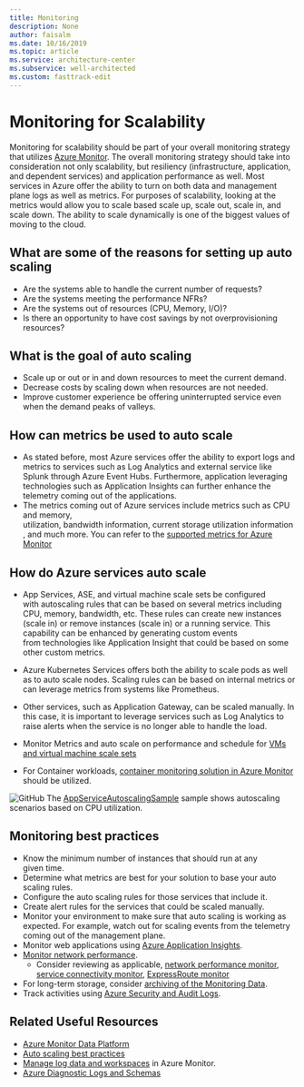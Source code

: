```yaml
---
title: Monitoring
description: None
author: faisalm
ms.date: 10/16/2019
ms.topic: article
ms.service: architecture-center
ms.subservice: well-architected
ms.custom: fasttrack-edit
---
```


# Monitoring for Scalability

Monitoring for scalability should be part of your overall monitoring strategy that utilizes [Azure Monitor](https://docs.microsoft.com/azure/azure-monitor/). The overall monitoring strategy should take into consideration not only scalability, but resiliency (infrastructure, application, and dependent services) and application performance as well. Most services in Azure offer the ability to turn on both data and management plane logs as well as metrics. For purposes of scalability, looking at the metrics would allow you to scale based scale up, scale out, scale in, and scale down. The ability to scale dynamically is one of the biggest values of moving to the cloud.  

## What are some of the reasons for setting up auto scaling

- Are the systems able to handle the current number of requests?
- Are the systems meeting the performance NFRs?
- Are the systems out of resources (CPU, Memory, I/O)?
- Is there an opportunity to have cost savings by not overprovisioning resources?

## What is the goal of auto scaling

- Scale up or out or in and down resources to meet the current demand.
- Decrease costs by scaling down when resources are not needed.
- Improve customer experience be offering uninterrupted service even when the demand peaks of valleys.

## How can metrics be used to auto scale

- As stated before, most Azure services offer the ability to export logs and metrics to services such as Log Analytics and external service like Splunk through Azure Event Hubs. Furthermore, application leveraging technologies such as Application Insights can further enhance the telemetry coming out of the applications.  
- The metrics coming out of Azure services include metrics such as CPU and memory, utilization, bandwidth information, current storage utilization information, and much more. You can refer to the [supported metrics for Azure Monitor](https://docs.microsoft.com/azure/azure-monitor/platform/metrics-supported)

## How do Azure services auto scale

- App Services, ASE, and virtual machine scale sets be configured with autoscaling rules that can be based on several metrics including CPU, memory, bandwidth, etc. These rules can create new instances (scale in) or remove instances (scale in) or a running service. This capability can be enhanced by generating custom events from technologies like Application Insight that could be based on some other custom metrics.
- Azure Kubernetes Services offers both the ability to scale pods as well as to auto scale nodes. Scaling rules can be based on internal metrics or can leverage metrics from systems like Prometheus.
- Other services, such as Application Gateway, can be scaled manually. In this case, it is important to leverage services such as Log Analytics to raise alerts when the service is no longer able to handle the load.

- Monitor Metrics and auto scale on performance and schedule for [VMs and virtual machine scale sets](https://docs.microsoft.com/azure/azure-monitor/insights/vminsights-overview)

- For Container workloads, [container monitoring solution in Azure Monitor](https://docs.microsoft.com/azure/azure-monitor/insights/containers) should be utilized.

![GitHub](../../_images/github.png) The [AppServiceAutoscalingSample](https://github.com/mspnp/samples/tree/master/PerformanceEfficiency/AppServiceAutoscalingSample) sample shows autoscaling scenarios based on CPU utilization. 

## Monitoring best practices

- Know the minimum number of instances that should run at any given time.
- Determine what metrics are best for your solution to base your auto scaling rules.
- Configure the auto scaling rules for those services that include it.
- Create alert rules for the services that could be scaled manually.
- Monitor your environment to make sure that auto scaling is working as expected. For example, watch out for scaling events from the telemetry coming out of the management plane.
- Monitor web applications using [Azure Application Insights](https://docs.microsoft.com/azure/azure-monitor/learn/quick-monitor-portal).
- [Monitor network performance](https://docs.microsoft.com/azure/azure-monitor/insights/network-performance-monitor).
  - Consider reviewing as applicable, [network performance monitor](https://docs.microsoft.com/azure/azure-monitor/insights/network-performance-monitor-performance-monitor), [service connectivity monitor](https://docs.microsoft.com/azure/azure-monitor/insights/network-performance-monitor-service-connectivity), [ExpressRoute monitor](https://docs.microsoft.com/azure/azure-monitor/insights/network-performance-monitor-expressroute)
- For long-term storage, consider [archiving of the Monitoring Data](https://docs.microsoft.com/azure/azure-monitor/learn/tutorial-archive-data).
- Track activities using [Azure Security and Audit Logs](https://docs.microsoft.com/azure/security/fundamentals/log-audit).

## Related Useful Resources

- [Azure Monitor Data Platform](https://docs.microsoft.com/azure/azure-monitor/platform/data-platform)
- [Auto scaling best practices](https://docs.microsoft.com/azure/azure-monitor/platform/autoscale-best-practices)
- [Manage log data and workspaces](https://docs.microsoft.com/azure/azure-monitor/platform/manage-access)
in Azure Monitor.
- [Azure Diagnostic Logs and Schemas](https://docs.microsoft.com/azure/azure-monitor/platform/diagnostic-logs-schema)
